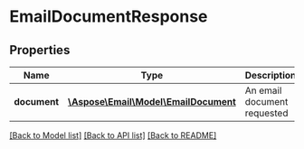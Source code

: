 # EmailDocumentResponse

## Properties
Name | Type | Description | Notes
------------ | ------------- | ------------- | -------------
**document** | [**\Aspose\Email\Model\EmailDocument**](EmailDocument.md) | An email document requested | [optional] 



[[Back to Model list]](README.md#documentation-for-models) [[Back to API list]](README.md#documentation-for-api-endpoints) [[Back to README]](README.md)


